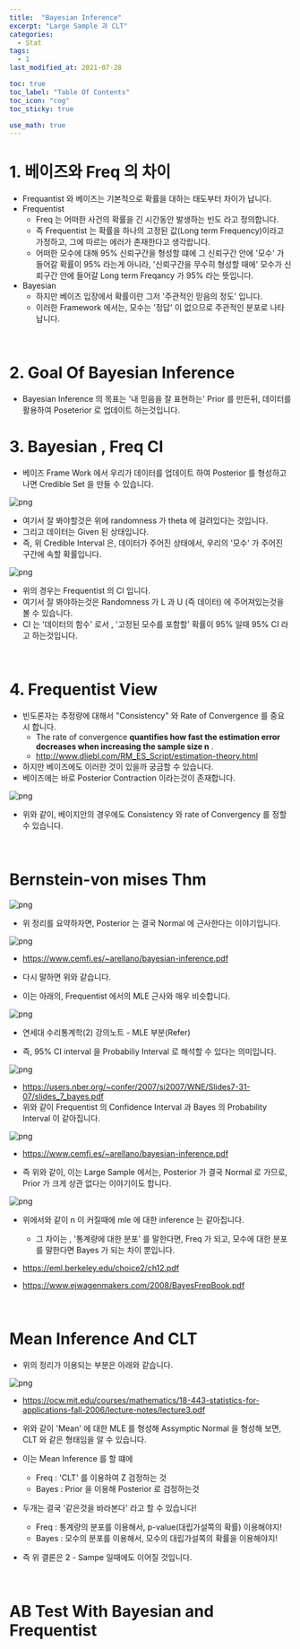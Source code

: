 ```yaml
---
title:  "Bayesian Inference"
excerpt: "Large Sample 과 CLT"
categories:
  - Stat
tags:
  - 1
last_modified_at: 2021-07-28

toc: true
toc_label: "Table Of Contents"
toc_icon: "cog"
toc_sticky: true

use_math: true
---
```


#  1. 베이즈와 Freq 의 차이

- Frequantist 와 베이즈는 기본적으로 확률을 대하는 태도부터 차이가 납니다. 
- Frequentist
  - Freq 는 어떠한 사건의 확률을 긴 시간동안 발생하는 빈도 라고 정의합니다.
  - 즉 Frequentist 는 확률을 하나의 고정된 값(Long term Frequency)이라고 가정하고, 그에 따르는 에러가 존재한다고 생각랍니다.
  - 어떠한 모수에 대해 95% 신뢰구간을 형성할 떄에 그 신뢰구간 안에 '모수' 가 들어갈 확률이 95% 라는게 아니라, '신뢰구간을 무수히 형성할 때에' 모수가 신뢰구간 안에 들어갈 Long term Freqancy 가 95% 라는 뜻입니다.
- Bayesian 
  - 하지만 베이즈 입장에서 확률이란 그저 '주관적인 믿음의 정도' 입니다. 
  - 이러한 Framework 에서는, 모수는 '정답' 이 없으므로 주관적인 분포로 나타납니다.

<br>

# 2. Goal Of Bayesian Inference

- Bayesian Inference 의 목표는 '내 믿음을 잘 표현하는' Prior 를 만든뒤, 데이터를 활용하여 Poseterior 로 업데이트 하는것입니다. 

# 3. Bayesian , Freq CI

- 베이즈 Frame Work 에서 우리가 데이터를 업데이트 하여 Posterior 를 형성하고 나면 Credible Set 을 만들 수 있습니다. 

![png](/assets/images/Stat/18_1.png)

- 여기서 잘 봐야할것은 위에 randomness 가 theta 에 걸려있다는 것입니다. 
- 그리고 데이터는 Given 된 상태입니다. 
- 즉, 위 Credible Interval 은, 데이터가 주어진 상태에서, 우리의 '모수' 가 주어진 구간에 속할 확률입니다. 

![png](/assets/images/Stat/18_2.png)

- 위의 경우는 Frequentist 의 CI 입니다. 
- 여기서 잘 봐야하는것은 Randomness 가 L 과 U (즉 데이터) 에 주어져있는것을 볼 수 있습니다.
- CI 는 '데이터의 함수' 로서 , '고정된 모수를 포함할' 확률이 95% 일때 95% CI 라고 하는것입니다. 

<br>

# 4. Frequentist View

- 빈도론자는 추정량에 대해서 "Consistency" 와 Rate of Convergence 를 중요시 합니다.
  - The rate of convergence **quantifies how fast the estimation error decreases when increasing the sample size n** .
  - <http://www.dliebl.com/RM_ES_Script/estimation-theory.html>
- 하지만 베이즈에도 이러한 것이 있을까 궁금할 수 있습니다. 
- 베이즈에는 바로 Posterior Contraction 이라는것이 존재합니다. 

![png](/assets/images/Stat/18_4.png)

- 위와 같이, 베이지안의 경우에도 Consistency 와 rate of Convergency 를 정할 수 있습니다. 

<br>

# Bernstein-von mises Thm

![png](/assets/images/Stat/18_5.png)

- 위 정리를 요약하자면, Posterior 는 결국 Normal 에 근사한다는 이야기입니다. 

![png](/assets/images/Stat/18_10.png)

- https://www.cemfi.es/~arellano/bayesian-inference.pdf

- 다시 말하면 위와 같습니다.

- 이는 아래의, Frequentist 에서의 MLE 근사와 매우 비슷합니다.

![png](/assets/images/Stat/18_5.png)

- 연세대 수리통계학(2) 강의노트 - MLE 부분(Refer)

- 즉, 95% CI interval 을 Probabiliy Interval 로 해석할 수 있다는 의미입니다.

![png](/assets/images/Stat/18_7.png)

- https://users.nber.org/~confer/2007/si2007/WNE/Slides7-31-07/slides_7_bayes.pdf
- 위와 같이 Frequentist 의 Confidence Interval 과 Bayes 의 Probability Interval 이 같아집니다.

![png](/assets/images/Stat/18_8.png)

- https://www.cemfi.es/~arellano/bayesian-inference.pdf

- 즉 위와 같이, 이는 Large Sample 에서는, Posterior 가 결국 Normal 로 가므로,  Prior 가 크게 상관 없다는 이야기이도 합니다.

![png](/assets/images/Stat/18_9.png)

- 위에서와 같이 n 이 커질때에 mle 에 대한 inference 는 같아집니다. 
  - 그 차이는 , '통계량에 대한 분포' 를 말한다면, Freq 가 되고, 모수에 대한 분포를 말한다면 Bayes 가 되는 차이 뿐입니다.

- <https://eml.berkeley.edu/choice2/ch12.pdf>

- <https://www.ejwagenmakers.com/2008/BayesFreqBook.pdf>

<Br>

# Mean Inference And CLT

- 위의 정리가 이용되는 부분은 아래와 같습니다.

![png](/assets/images/Stat/18_11.png)

- https://ocw.mit.edu/courses/mathematics/18-443-statistics-for-applications-fall-2006/lecture-notes/lecture3.pdf

- 위와 같이 'Mean' 에 대한 MLE 를 형성해 Assymptic Normal 을 형성해 보면, CLT 와 같은 형태임을 알 수 있습니다.
- 이는 Mean Inference 를 할 떄에
  - Freq :  'CLT' 를 이용하여 Z 검정하는 것
  - Bayes : Prior 을 이용해 Posterior 로 검정하는것 
- 두개는 결국 '같은것을 바라본다' 라고 할 수 있습니다! 
  - Freq : 통계량의 분포를 이용해서, p-value(대립가설쪽의 확률) 이용해야지! 
  - Bayes : 모수의 분포를 이용해서, 모수의 대립가설쪽의 확률을 이용해야지! 
- 즉 위 결론은 2 - Sampe 일때에도 이어질 것입니다.

<br>

# AB Test With Bayesian and Frequentist

